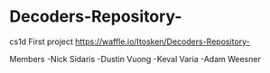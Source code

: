 # Decoders-Repository-
cs1d First project
https://waffle.io/Itosken/Decoders-Repository-

Members
-Nick Sidaris
-Dustin Vuong
-Keval Varia
-Adam Weesner

